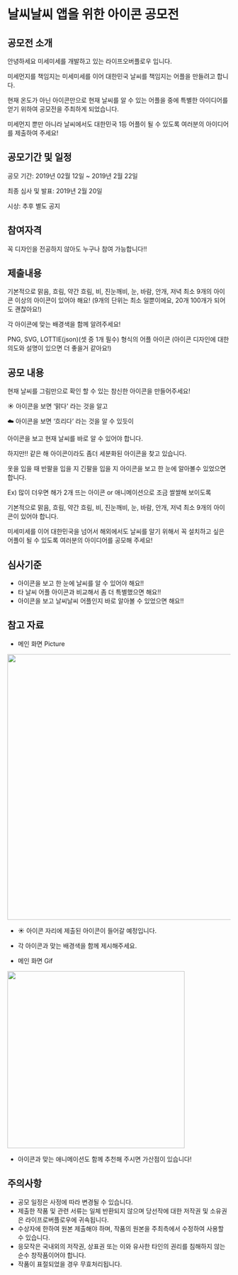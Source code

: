 
# 날씨날씨 앱을 위한 아이콘 공모전 ##

## 공모전 소개

안녕하세요 미세미세를 개발하고 있는 라이프오버플로우 입니다.

미세먼지를 책임지는 미세미세를 이어 대한민국 날씨를 책임지는 어플을 만들려고 합니다. 

현재 온도가 아닌 아이콘만으로 현재 날씨를 알 수 있는 어플을 중에 특별한 아이디어를 얻기 위하여 공모전을 주최하게 되었습니다.

미세먼지 뿐만 아니라 날씨에서도 대한민국 1등 어플이 될 수 있도록 여러분의 아이디어를 제출하여 주세요!


## 공모기간 및 일정
공모 기간: 2019년 02월 12일 ~ 2019년 2월 22일

최종 심사 및 발표: 2019년 2월 20일

시상: 추후 별도 공지

## 참여자격
꼭 디자인을 전공하지 않아도 누구나 참여 가능합니다!!

## 제출내용  
기본적으로 맑음, 흐림, 약간 흐림, 비, 진눈깨비, 눈, 바람, 안개, 저녁 최소 9개의 아이콘 이상의 아이콘이 있어야 해요! (9개의 단위는 최소 일뿐이에요, 20개 100개가 되어도 괜찮아요!)

각 아이콘에 맞는 배경색을 함께 알려주세요!

PNG, SVG, LOTTIE(json)(셋 중 1개 필수) 형식의 어플 아이콘 (아이콘 디자인에 대한 의도와 설명이 있으면 더 좋을거 같아요!)

>

## 공모 내용

 현재 날씨를 그림만으로 확인 할 수 있는 참신한 아이콘을 만들어주세요!

☀️ 아이콘을 보면 ‘맑다' 라는 것을 알고 

☁️ 아이콘을 보면 ‘흐리다’ 라는 것을 알 수 있듯이

아이콘을 보고 현재 날씨를 바로 알 수 있어야 합니다.


하지만!! 
같은 해 아이콘이라도 좀더 세분화된 아이콘을 찾고 있습니다.

옷을 입을 때 반팔을 입을 지 긴팔을 입을 지 아이콘을 보고 한 눈에 알아볼수 있었으면 합니다. 

Ex) 많이 더우면 해가 2개 뜨는 아이콘 or 애니메이션으로 조금 쌀쌀해 보이도록

기본적으로 맑음, 흐림, 약간 흐림, 비, 진눈깨비, 눈, 바람, 안개, 저녁 최소 9개의 아이콘이 있어야 합니다.

미세미세를 이어 대한민국을 넘어서 해외에서도 날씨를 알기 위해서 꼭 설치하고 싶은 어플이 될 수 있도록 여러분의 아이디어를 공모해 주세요!

>

## 심사기준
- 아이콘을 보고 한 눈에 날씨를 알 수 있어야 해요!!
- 타 날씨 어플 아이콘과 비교해서 좀 더 특별했으면 해요!!
- 아이콘을 보고 날씨날씨 어플인지 바로 알아볼 수 있었으면 해요!!

>

## 참고 자료

- 메인 화면 Picture
<img src="https://user-images.githubusercontent.com/46661483/52547770-3038eb80-2e0d-11e9-895a-22bdeb9814ff.jpeg" height="600">

- ☀️ 아이콘 자리에 제출된 아이콘이 들어갈 예정입니다.
- 각 아이콘과 맞는 배경색을 함께 제시해주세요.

- 메인 화면 Gif
<img src="https://user-images.githubusercontent.com/46661483/52547764-28794700-2e0d-11e9-81f5-3fa9362a21a3.gif" height="400">

- 아이콘과 맞는 애니메이션도 함께 추천해 주시면 가산점이 있습니다!
>

## 주의사항
- 공모 일정은 사정에 따라 변경될 수 있습니다.
- 제출한 작품 및 관련 서류는 일체 반환되지 않으며 당선작에 대한 저작권 및 소유권은 라이프로버플로우에 귀속됩니다.
- 수상자에 한하여 원본 제출해야 하며, 작품의 원본을 주최측에서 수정하여 사용할 수 있습니다.
- 응모작은 국내외의 저작권, 상표권 또는 이와 유사한 타인의 권리를 침해하지 않는 순수 창작품이어야 합니다.
- 작품이 표절되었을 경우 무효처리됩니다.
